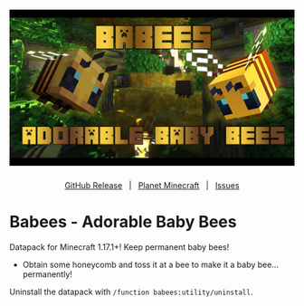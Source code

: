 <h1 id="topBanner"align="center">
  <img src=".github\resources\BabeesBanner.png" alt="BabeesBanner" />
</h1>

<div align="center">

[GitHub Release][release]&nbsp;&nbsp;&nbsp;|&nbsp;&nbsp;&nbsp;[Planet Minecraft][planetminecraft]&nbsp;&nbsp;&nbsp;|&nbsp;&nbsp;&nbsp;[Issues][issues]

</div>
<h1>Babees - Adorable Baby Bees</h1>
Datapack for Minecraft 1.17.1+! Keep permanent baby bees!<br>

- Obtain some honeycomb and toss it at a bee to make it a baby bee... permanently!

<p>Uninstall the datapack with <code>/function babees:utility/uninstall</code>.</p>

[release]:https://github.com/maxheyn/babees/releases/latest "Latest Release (external link)"
[issues]:https://github.com/maxheyn/babees/issues "Issues (external link)"
[planetminecraft]: https://www.planetminecraft.com/data-pack/babees/ "Planet Minecraft Webpage (external link)"
